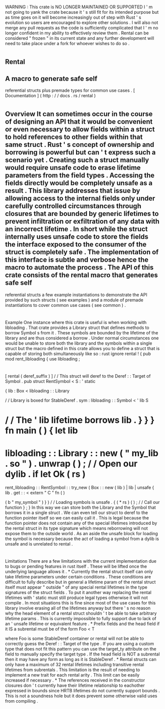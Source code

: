 #
WARNING
:
This
crate
is
NO
LONGER
MAINTAINED
OR
SUPPORTED
I
'
m
not
going
to
yank
the
crate
because
it
'
s
still
fit
for
its
intended
purpose
but
as
time
goes
on
it
will
become
increasingly
out
of
step
with
Rust
'
s
evolution
so
users
are
encouraged
to
explore
other
solutions
.
I
will
also
not
merge
any
pull
requests
as
the
code
is
sufficiently
complicated
that
I
'
m
no
longer
confident
in
my
ability
to
effectively
review
them
.
Rental
can
be
considered
"
frozen
"
in
its
current
state
and
any
further
development
will
need
to
take
place
under
a
fork
for
whoever
wishes
to
do
so
.
#
Rental
-
A
macro
to
generate
safe
self
-
referential
structs
plus
premade
types
for
common
use
cases
.
[
Documentation
]
(
http
:
/
/
docs
.
rs
/
rental
)
#
Overview
It
can
sometimes
occur
in
the
course
of
designing
an
API
that
it
would
be
convenient
or
even
necessary
to
allow
fields
within
a
struct
to
hold
references
to
other
fields
within
that
same
struct
.
Rust
'
s
concept
of
ownership
and
borrowing
is
powerful
but
can
'
t
express
such
a
scenario
yet
.
Creating
such
a
struct
manually
would
require
unsafe
code
to
erase
lifetime
parameters
from
the
field
types
.
Accessing
the
fields
directly
would
be
completely
unsafe
as
a
result
.
This
library
addresses
that
issue
by
allowing
access
to
the
internal
fields
only
under
carefully
controlled
circumstances
through
closures
that
are
bounded
by
generic
lifetimes
to
prevent
infiltration
or
exfiltration
of
any
data
with
an
incorrect
lifetime
.
In
short
while
the
struct
internally
uses
unsafe
code
to
store
the
fields
the
interface
exposed
to
the
consumer
of
the
struct
is
completely
safe
.
The
implementation
of
this
interface
is
subtle
and
verbose
hence
the
macro
to
automate
the
process
.
The
API
of
this
crate
consists
of
the
rental
macro
that
generates
safe
self
-
referential
structs
a
few
example
instantiations
to
demonstrate
the
API
provided
by
such
structs
(
see
examples
)
and
a
module
of
premade
instantiations
to
cover
common
use
cases
(
see
common
)
.
#
Example
One
instance
where
this
crate
is
useful
is
when
working
with
libloading
.
That
crate
provides
a
Library
struct
that
defines
methods
to
borrow
Symbol
s
from
it
.
These
symbols
are
bounded
by
the
lifetime
of
the
library
and
are
thus
considered
a
borrow
.
Under
normal
circumstances
one
would
be
unable
to
store
both
the
library
and
the
symbols
within
a
single
struct
but
the
macro
defined
in
this
crate
allows
you
to
define
a
struct
that
is
capable
of
storing
both
simultaneously
like
so
:
rust
ignore
rental
!
{
pub
mod
rent_libloading
{
use
libloading
;
#
[
rental
(
deref_suffix
)
]
/
/
This
struct
will
deref
to
the
Deref
:
:
Target
of
Symbol
.
pub
struct
RentSymbol
<
S
:
'
static
>
{
lib
:
Box
<
libloading
:
:
Library
>
/
/
Library
is
boxed
for
StableDeref
.
sym
:
libloading
:
:
Symbol
<
'
lib
S
>
/
/
The
'
lib
lifetime
borrows
lib
.
}
}
}
fn
main
(
)
{
let
lib
=
libloading
:
:
Library
:
:
new
(
"
my_lib
.
so
"
)
.
unwrap
(
)
;
/
/
Open
our
dylib
.
if
let
Ok
(
rs
)
=
rent_libloading
:
:
RentSymbol
:
:
try_new
(
Box
:
:
new
(
lib
)
|
lib
|
unsafe
{
lib
.
get
:
:
<
extern
"
C
"
fn
(
)
>
(
b
"
my_symbol
"
)
}
)
/
/
Loading
symbols
is
unsafe
.
{
(
*
rs
)
(
)
;
/
/
Call
our
function
}
;
}
In
this
way
we
can
store
both
the
Library
and
the
Symbol
that
borrows
it
in
a
single
struct
.
We
can
even
tell
our
struct
to
deref
to
the
function
pointer
itself
so
we
can
easily
call
it
.
This
is
legal
because
the
function
pointer
does
not
contain
any
of
the
special
lifetimes
introduced
by
the
rental
struct
in
its
type
signature
which
means
reborrowing
will
not
expose
them
to
the
outside
world
.
As
an
aside
the
unsafe
block
for
loading
the
symbol
is
necessary
because
the
act
of
loading
a
symbol
from
a
dylib
is
unsafe
and
is
unrelated
to
rental
.
#
Limitations
There
are
a
few
limitations
with
the
current
implementation
due
to
bugs
or
pending
features
in
rust
itself
.
These
will
be
lifted
once
the
underlying
language
allows
it
.
*
Currently
the
rental
struct
itself
can
only
take
lifetime
parameters
under
certain
conditions
.
These
conditions
are
difficult
to
fully
describe
but
in
general
a
lifetime
param
of
the
rental
struct
itself
must
appear
"
outside
"
of
any
special
rental
lifetimes
in
the
type
signatures
of
the
struct
fields
.
To
put
it
another
way
replacing
the
rental
lifetimes
with
'
static
must
still
produce
legal
types
otherwise
it
will
not
compile
.
In
most
situations
this
is
fine
since
most
of
the
use
cases
for
this
library
involve
erasing
all
of
the
lifetimes
anyway
but
there
'
s
no
reason
why
the
head
element
of
a
rental
struct
shouldn
'
t
be
able
to
take
arbitrary
lifetime
params
.
This
is
currently
impossible
to
fully
support
due
to
lack
of
an
'
unsafe
lifetime
or
equivalent
feature
.
*
Prefix
fields
and
the
head
field
if
it
IS
a
subrental
must
be
of
the
form
Foo
<
T
>
where
Foo
is
some
StableDeref
container
or
rental
will
not
be
able
to
correctly
guess
the
Deref
:
:
Target
of
the
type
.
If
you
are
using
a
custom
type
that
does
not
fit
this
pattern
you
can
use
the
target_ty
attribute
on
the
field
to
manually
specify
the
target
type
.
If
the
head
field
is
NOT
a
subrental
then
it
may
have
any
form
as
long
as
it
is
StableDeref
.
*
Rental
structs
can
only
have
a
maximum
of
32
rental
lifetimes
including
transitive
rental
lifetimes
from
subrentals
.
This
limitation
is
the
result
of
needing
to
implement
a
new
trait
for
each
rental
arity
.
This
limit
can
be
easily
increased
if
necessary
.
*
The
references
received
in
the
constructor
closures
don
'
t
currently
have
their
lifetime
relationship
to
eachother
expressed
in
bounds
since
HRTB
lifetimes
do
not
currently
support
bounds
.
This
is
not
a
soundness
hole
but
it
does
prevent
some
otherwise
valid
uses
from
compiling
.
